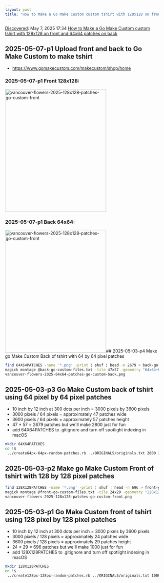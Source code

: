```yaml
---
layout: post
title: "How to Make a Go Make Custom custom tshirt with 128x128 on front and 64x64 patches on back"
---
```

[Discovered](http://rolandtanglao.com/2020/07/29/p1-blogthis-checkvist-list-links-to-blog/): May 7, 2025 17:34 [How to Make a Go Make Custom custom tshirt with 128x128 on front and 64x64 patches on back](https://github.com/rtanglao/rt-flower-swag-2025/blob/main/README.md#2025-05-07-p1-upload-front-and-back-to-go-make-custom-to-make-tshirt)

## 2025-05-07-p1 Upload front and back to Go Make Custom to make tshirt
* https://www.gomakecustom.com/makecustom/shop/home

### 2025-05-07-p1 Front 128x128:

<a data-flickr-embed="true" href="https://www.flickr.com/photos/roland/54503504802/in/dateposted-public/" title="vancouver-flowers-2025-128x128-patches-go-custom-front"><img src="https://live.staticflickr.com/65535/54503504802_91a19fa2ec_w.jpg" width="331" height="400" alt="vancouver-flowers-2025-128x128-patches-go-custom-front"/></a><script async src="//embedr.flickr.com/assets/client-code.js" charset="utf-8"></script>

### 2025-05-07-p1 Back 64x64:

<a data-flickr-embed="true" href="https://www.flickr.com/photos/roland/54503504802/in/dateposted-public/" title="vancouver-flowers-2025-128x128-patches-go-custom-front"><img src="https://live.staticflickr.com/65535/54503504802_91a19fa2ec_w.jpg" width="331" height="400" alt="vancouver-flowers-2025-128x128-patches-go-custom-front"/></a><script async src="//embedr.flickr.com/assets/client-code.js" charset="utf-8"></script>## 2025-05-03-p4 Make go Make Custom Back of tshirt with 64 by 64 pixel patches

```bash
find 64X64PATCHES -name '*.png' -print ¦ shuf ¦ head -n 2679 > back-go-custom-files.txt
magick montage @back-go-custom-files.txt -tile 47x57 -geometry "64x64+0+0" \
vancouver-flowers-2025-64x64-patches-go-custom-back.png
```

## 2025-05-03-p3 Go Make Custom back of tshirt using 64 pixel by 64 pixel patches 
* 10 inch by 12 inch at 300 dots per inch  = 3000 pixels by 3600 pixels
* 3000 pixels / 64 pixels = approximately 47 patches wide
* 3600 pixels / 64 pixels = approximately 57 patches height
* 47 * 57 = 2679 patches but we'll make 2800 just for fun
* add 64X64PATCHES to .gitignore and turn  off spotlight indexing in macOS
```bash
mkdir 64X64PATCHES
cd !$
 ../create64px-64px-random-patches.rb ../ORIGINALS/originals.txt 2800 2> stderr.txt &
```

## 2025-05-03-p2 Make go Make Custom Front of tshirt with 128 by 128 pixel patches

```bash
find 128X128PATCHES -name '*.png' -print ¦ shuf ¦ head -n 696 > front-go-custom-files.txt
magick montage @front-go-custom-files.txt -tile 24x29 -geometry "128x128+0+0" \
vancouver-flowers-2025-128x128-patches-go-custom-front.png
```

## 2025-05-03-p1 Go Make Custom front of tshirt using 128 pixel by 128 pixel patches 
* 10 inch by 12 inch at 300 dots per inch  = 3000 pixels by 3600 pixels
* 3000 pixels / 128 pixels = approximately 24 patches wide
* 3600 pixels / 128 pixels = approximately 29 patches height
* 24 * 29 = 696 patches but we'll make 1000 just for fun
* add 128X128PATCHES to .gitignore and turn  off spotlight indexing in macOS
```bash
mkdir 128X128PATCHES
cd !$
 ../create128px-128px-random-patches.rb ../ORIGINALS/originals.txt 1000 2> stderr.txt &
```

